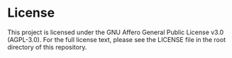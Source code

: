 # License
This project is licensed under the GNU Affero General Public License v3.0 (AGPL-3.0). For the full license text, please see the LICENSE  file in the root directory of this repository.
